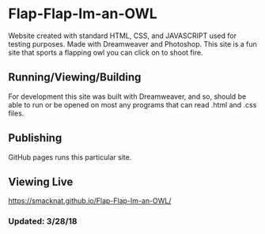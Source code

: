 # Flap-Flap-Im-an-OWL
Website created with standard HTML, CSS, and JAVASCRIPT used for testing purposes. Made with Dreamweaver and Photoshop. This site is a fun site that sports a flapping owl you can click on to shoot fire.

## Running/Viewing/Building
For development this site was built with Dreamweaver, and so, should be able to run or be opened on most any programs that can read .html and .css files.

## Publishing
GitHub pages runs this particular site.

## Viewing Live
https://smacknat.github.io/Flap-Flap-Im-an-OWL/

### Updated: 3/28/18
